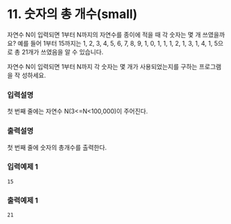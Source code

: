 # 11. 숫자의 총 개수(small)

자연수 N이 입력되면 1부터 N까지의 자연수를 종이에 적을 때 각 숫자는 몇 개 쓰였을까요? 예를 들어 1부터 15까지는 1, 2, 3, 4, 5, 6, 7, 8, 9, 1, 0, 1, 1, 1, 2, 1, 3,
1, 4, 1, 5으로 총 21개가 쓰였음을 알 수 있습니다.

자연수 N이 입력되면 1부터 N까지 각 숫자는 몇 개가 사용되었는지를 구하는 프로그램을 작 성하세요.

### 입력설명

첫 번째 줄에는 자연수 N(3<=N<100,000)이 주어진다.

### 출력설명

첫 번째 줄에 숫자의 총개수를 출력한다.

### 입력예제 1

```text
15
```

### 출력예제 1

```text
21
```